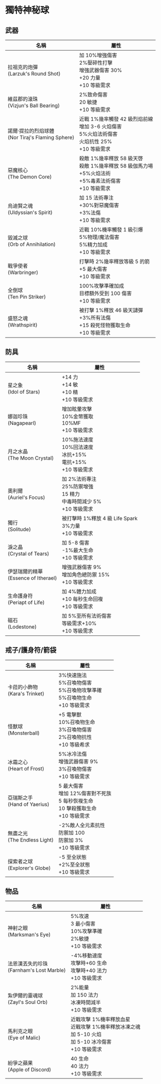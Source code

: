 # 獨特神秘球

## 武器

| 名稱                                                 | 屬性                                                                                                             |
| ---------------------------------------------------- | ---------------------------------------------------------------------------------------------------------------- |
| 拉祖克的炮彈<br/>(Larzuk's Round Shot)               | 加 10%增強傷害<br/>2%壓碎性打擊<br/>增強武器傷害 30%<br/>+20 力量<br/>+10 等級需求                               |
| 維茲郡的滾珠<br/>(Vizjun's Ball Bearing)             | 2%致命傷害<br/>20 敏捷<br/>+10 等級需求                                                                          |
| 諾爾·提拉的烈焰球體<br/>(Nor Tiraj's Flaming Sphere) | 近戰 1%幾率觸發 42 級烈焰前線<br/>增加 3-6 火焰傷害<br/>5%火焰法術傷害<br/>火焰抗性 25%<br/>+10 等級需求         |
| 惡魔核心<br/>(The Demon Core)                        | 殺敵 1%幾率釋放 58 級天啓<br/>殺敵 1%幾率釋放 58 級伽馬力場<br/>+5%火焰法術<br/>+5%毒素法術傷害<br/>+10 等級需求 |
| 烏迪賢之魂<br/>(Uldyssian's Spirit)                  | 加 15 法術專注<br/>+30%對惡魔傷害<br/>+3%法傷<br/>+10 等級需求                                                   |
| 毀滅之球<br/>(Orb of Annihilation)                   | 近戰 10%機率觸發 1 級引爆<br/>5%物理/魔法傷害<br/>5%精力加成<br/>+10 等級需求                                    |
| 戰爭使者<br/>(Warbringer)                            | 打擊時 2%幾率釋放等級 5 的箭<br/>+5 最大傷害<br/>+10 等級需求                                                    |
| 全倒球<br/>(Ten Pin Striker)                         | 100%攻擊準確加成<br/>目標額外受到 100 傷害<br/>+10 等級需求                                                      |
| 盛怒之魂<br/>(Wrathspirit)                           | 被打擊 1%釋放 46 級天譴彈<br/>+3%所有法傷<br/>+15 殺死怪物獲取生命<br/>+10 等級需求                              |

## 防具

| 名稱                                     | 屬性                                                                           |
| ---------------------------------------- | ------------------------------------------------------------------------------ |
| 星之象<br/>(Idol of Stars)               | +14 力<br/>+14 敏<br/> +10 精<br/>+10 等級需求                                 |
| 娜迦珍珠<br/>(Nagapearl)                 | 增加眩暈攻擊<br/>10%金幣獲取<br/> 10%MF<br/>+10 等級需求                       |
| 月之水晶<br/>(The Moon Crystal)          | 10%施法速度<br/>10%回法速度<br/>冰抗+15%<br/>電抗+15%<br/>+10 等級需求         |
| 奧利爾<br/>(Auriel's Focus)              | 加 2%法術專注<br/>25%防禦增強<br/>15 精力<br/>中毒時間減少 5%<br/>+10 等級需求 |
| 獨行<br/>(Solitude)                      | 被打擊時 1%釋放 4 級 Life Spark<br/>3%力量<br/>+10 等級需求                    |
| 淚之晶<br/>(Crystal of Tears)            | 加 5-8 傷害<br/>-1%最大生命<br/>+10 等級需求                                   |
| 伊瑟瑞爾的精華<br/>(Essence of Itherael) | 增強武器傷害 9%<br/>增加角色總防禦 15%<br/>+10 等級需求                        |
| 生命護身符<br/>(Periapt of Life)         | 加 4%體力加成<br/>+10 每秒生命回複<br/>+10 等級需求                            |
| 磁石<br/>(Lodestone)                     | 加 5%至所有法術傷害<br/>等級需求+10%<br/>+10 等級需求                          |

## 戒子/護身符/箭袋

| 名稱                              | 屬性                                                                                         |
| --------------------------------- | -------------------------------------------------------------------------------------------- |
| 卡菈的小飾物<br/>(Kara's Trinket) | 3%快速施法<br/>5%召喚物傷害<br/>5%召喚物攻擊準確<br/>5%召喚物生命<br/>+10 等級需求           |
| 怪獸球<br/>(Monsterball)          | +5 電擊獸<br/>10%召喚物生命<br/>3%召喚物傷害<br/>2%召喚物抗性<br/>+10 等級希求               |
| 冰霜之心<br/>(Heart of Frost)     | 5%冰冷法傷<br/>增強武器傷害 9%<br/>3%召喚物傷害<br/>+10 等級需求                             |
| 亞瑞斯之手<br/>(Hand of Yaerius)  | 5 最大傷害<br/>增加 12%傷害對不死族 <br/>5 每秒恢複生命<br/>10 擊殺獲取生命<br/>+10 等級需求 |
| 無盡之光<br/>(The Endless Light)  | -2%敵人全元素抗性<br/>防禦加 100<br/>防禦加 3%<br/>+10 等級需求                              |
| 探索者之球<br/>(Explorer's Globe) | -5 至全狀態<br/>+2%至全狀態<br/>+10 等級需求                                                 |

## 物品

| 名稱                                         | 屬性                                                                                                           |
| -------------------------------------------- | -------------------------------------------------------------------------------------------------------------- |
| 神射之眼<br/>(Marksman's Eye)                | 5%攻速<br/>3 最小傷害<br/>10%攻擊準確<br/>2%敏捷<br/>+10 等級需求                                              |
| 法恩漢丟失的珍珠<br/>(Farnham's Lost Marble) | -4%移動速度<br/>攻擊時+60 生命<br/>攻擊時+40 法力<br/>+10 等級需求                                             |
| 紮伊爾的靈魂球<br/>(Zayl's Soul Orb)         | 2%能量<br/>加 150 法力<br/>冰凍時間減半<br/>+10 等級需求                                                       |
| 馬利克之眼<br/>(Eye of Malic)                | 近戰攻擊 1%機率釋放血星<br/>近戰攻擊 1%機率釋放冰凍之魂<br/>加 5-10 火焰<br/>加 5-10 冰冷傷害<br/>+10 等級需求 |
| 紛爭之蘋果<br/>(Apple of Discord)            | 40 生命<br/>40 法力<br/>+10 等級需求                                                                           |
